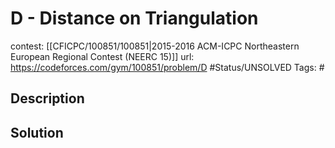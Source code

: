 # D - Distance on Triangulation

contest: [[CFICPC/100851/100851|2015-2016 ACM-ICPC Northeastern European Regional Contest (NEERC 15)]]
url: https://codeforces.com/gym/100851/problem/D
#Status/UNSOLVED
Tags: #

## Description

## Solution

